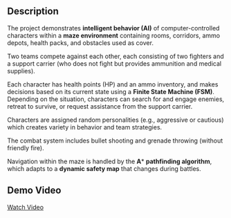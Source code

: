 ## Description
The project demonstrates **intelligent behavior (AI)** of computer-controlled characters within a **maze environment** containing rooms, corridors, ammo depots, health packs, and obstacles used as cover.  

Two teams compete against each other, each consisting of two fighters and a support carrier (who does not fight but provides ammunition and medical supplies).  

Each character has health points (HP) and an ammo inventory, and makes decisions based on its current state using a **Finite State Machine (FSM)**. Depending on the situation, characters can search for and engage enemies, retreat to survive, or request assistance from the support carrier.  

Characters are assigned random personalities (e.g., aggressive or cautious) which creates variety in behavior and team strategies.  

The combat system includes bullet shooting and grenade throwing (without friendly fire).  

Navigation within the maze is handled by the **A*** **pathfinding algorithm**, which adapts to a **dynamic safety map** that changes during battles.  
## Demo Video
[Watch Video](https://drive.google.com/file/d/1elboNYjhBmRCh4iJN6ciqsgSBRRw9t2S/view?usp=drive_link)
